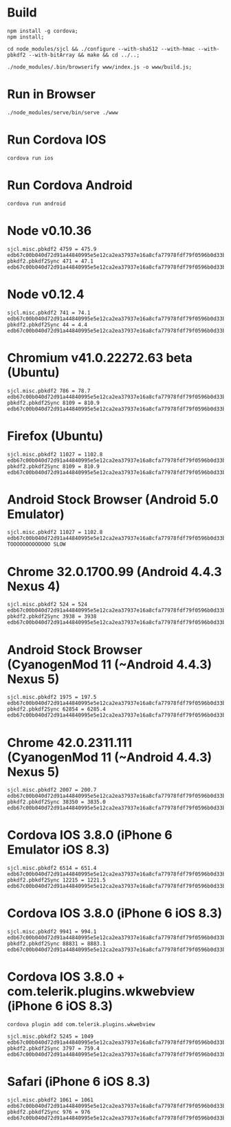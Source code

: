 # Build
```
npm install -g cordova;
npm install;

cd node_modules/sjcl && ./configure --with-sha512 --with-hmac --with-pbkdf2 --with-bitArray && make && cd ../..;

./node_modules/.bin/browserify www/index.js -o www/build.js;
```

# Run in Browser
```
./node_modules/serve/bin/serve ./www
```

# Run Cordova IOS
```
cordova run ios
```

# Run Cordova Android
```
cordova run android
```

# Node v0.10.36
```
sjcl.misc.pbkdf2 4759 = 475.9
edb67c00b040d72d91a44840995e5e12ca2ea37937e16a8cfa77978fdf79f0596b0d33bedcfbdfefbed5ea61badf54815d1093e4a03db305000fd94024e50712
pbkdf2.pbkdf2Sync 471 = 47.1
edb67c00b040d72d91a44840995e5e12ca2ea37937e16a8cfa77978fdf79f0596b0d33bedcfbdfefbed5ea61badf54815d1093e4a03db305000fd94024e50712
```

# Node v0.12.4
```
sjcl.misc.pbkdf2 741 = 74.1
edb67c00b040d72d91a44840995e5e12ca2ea37937e16a8cfa77978fdf79f0596b0d33bedcfbdfefbed5ea61badf54815d1093e4a03db305000fd94024e50712
pbkdf2.pbkdf2Sync 44 = 4.4
edb67c00b040d72d91a44840995e5e12ca2ea37937e16a8cfa77978fdf79f0596b0d33bedcfbdfefbed5ea61badf54815d1093e4a03db305000fd94024e50712
```

# Chromium v41.0.22272.63 beta (Ubuntu)
```
sjcl.misc.pbkdf2 786 = 78.7
edb67c00b040d72d91a44840995e5e12ca2ea37937e16a8cfa77978fdf79f0596b0d33bedcfbdfefbed5ea61badf54815d1093e4a03db305000fd94024e50712
pbkdf2.pbkdf2Sync 8109 = 810.9
edb67c00b040d72d91a44840995e5e12ca2ea37937e16a8cfa77978fdf79f0596b0d33bedcfbdfefbed5ea61badf54815d1093e4a03db305000fd94024e50712
```

# Firefox (Ubuntu)
```
sjcl.misc.pbkdf2 11027 = 1102.8
edb67c00b040d72d91a44840995e5e12ca2ea37937e16a8cfa77978fdf79f0596b0d33bedcfbdfefbed5ea61badf54815d1093e4a03db305000fd94024e50712
pbkdf2.pbkdf2Sync 8109 = 810.9
edb67c00b040d72d91a44840995e5e12ca2ea37937e16a8cfa77978fdf79f0596b0d33bedcfbdfefbed5ea61badf54815d1093e4a03db305000fd94024e50712
```

# Android Stock Browser (Android 5.0 Emulator)
```
sjcl.misc.pbkdf2 11027 = 1102.8
edb67c00b040d72d91a44840995e5e12ca2ea37937e16a8cfa77978fdf79f0596b0d33bedcfbdfefbed5ea61badf54815d1093e4a03db305000fd94024e50712
TOOOOOOOOOOOOO SLOW
```

# Chrome 32.0.1700.99 (Android 4.4.3 Nexus 4)
```
sjcl.misc.pbkdf2 524 = 524
edb67c00b040d72d91a44840995e5e12ca2ea37937e16a8cfa77978fdf79f0596b0d33bedcfbdfefbed5ea61badf54815d1093e4a03db305000fd94024e50712
pbkdf2.pbkdf2Sync 3938 = 3938
edb67c00b040d72d91a44840995e5e12ca2ea37937e16a8cfa77978fdf79f0596b0d33bedcfbdfefbed5ea61badf54815d1093e4a03db305000fd94024e50712
```

# Android Stock Browser (CyanogenMod 11 (~Android 4.4.3) Nexus 5)
```
sjcl.misc.pbkdf2 1975 = 197.5
edb67c00b040d72d91a44840995e5e12ca2ea37937e16a8cfa77978fdf79f0596b0d33bedcfbdfefbed5ea61badf54815d1093e4a03db305000fd94024e50712
pbkdf2.pbkdf2Sync 62854 = 6285.4
edb67c00b040d72d91a44840995e5e12ca2ea37937e16a8cfa77978fdf79f0596b0d33bedcfbdfefbed5ea61badf54815d1093e4a03db305000fd94024e50712
```

# Chrome 42.0.2311.111 (CyanogenMod 11 (~Android 4.4.3) Nexus 5)
```
sjcl.misc.pbkdf2 2007 = 200.7
edb67c00b040d72d91a44840995e5e12ca2ea37937e16a8cfa77978fdf79f0596b0d33bedcfbdfefbed5ea61badf54815d1093e4a03db305000fd94024e50712
pbkdf2.pbkdf2Sync 38350 = 3835.0
edb67c00b040d72d91a44840995e5e12ca2ea37937e16a8cfa77978fdf79f0596b0d33bedcfbdfefbed5ea61badf54815d1093e4a03db305000fd94024e50712
```

# Cordova IOS 3.8.0 (iPhone 6 Emulator iOS 8.3)
```
sjcl.misc.pbkdf2 6514 = 651.4
edb67c00b040d72d91a44840995e5e12ca2ea37937e16a8cfa77978fdf79f0596b0d33bedcfbdfefbed5ea61badf54815d1093e4a03db305000fd94024e50712
pbkdf2.pbkdf2Sync 12215 = 1221.5
edb67c00b040d72d91a44840995e5e12ca2ea37937e16a8cfa77978fdf79f0596b0d33bedcfbdfefbed5ea61badf54815d1093e4a03db305000fd94024e50712
```

# Cordova IOS 3.8.0 (iPhone 6 iOS 8.3)
```
sjcl.misc.pbkdf2 9941 = 994.1
edb67c00b040d72d91a44840995e5e12ca2ea37937e16a8cfa77978fdf79f0596b0d33bedcfbdfefbed5ea61badf54815d1093e4a03db305000fd94024e50712
pbkdf2.pbkdf2Sync 88831 = 8883.1
edb67c00b040d72d91a44840995e5e12ca2ea37937e16a8cfa77978fdf79f0596b0d33bedcfbdfefbed5ea61badf54815d1093e4a03db305000fd94024e50712
```

# Cordova IOS 3.8.0 + com.telerik.plugins.wkwebview (iPhone 6 iOS 8.3)
```
cordova plugin add com.telerik.plugins.wkwebview
```

```
sjcl.misc.pbkdf2 5245 = 1049
edb67c00b040d72d91a44840995e5e12ca2ea37937e16a8cfa77978fdf79f0596b0d33bedcfbdfefbed5ea61badf54815d1093e4a03db305000fd94024e50712
pbkdf2.pbkdf2Sync 3797 = 759.4
edb67c00b040d72d91a44840995e5e12ca2ea37937e16a8cfa77978fdf79f0596b0d33bedcfbdfefbed5ea61badf54815d1093e4a03db305000fd94024e50712
```

# Safari (iPhone 6 iOS 8.3)
```
sjcl.misc.pbkdf2 1061 = 1061
edb67c00b040d72d91a44840995e5e12ca2ea37937e16a8cfa77978fdf79f0596b0d33bedcfbdfefbed5ea61badf54815d1093e4a03db305000fd94024e50712
pbkdf2.pbkdf2Sync 976 = 976
edb67c00b040d72d91a44840995e5e12ca2ea37937e16a8cfa77978fdf79f0596b0d33bedcfbdfefbed5ea61badf54815d1093e4a03db305000fd94024e50712
```

